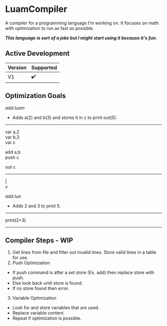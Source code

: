 # LuamCompiler
A compiler for a programming language I’m working on. It focuses on math with optimization to run as fast as possible.

***This language is sort of a joke but I might start using it because it's fun.***

## Active Development


| Version | Supported |
| ------- | --------- |
| V1      |  ✔️      |

## Optimization Goals

*add.luam*
- Adds a(2) and b(3) and stores it in c to print out(5).
---
var a,2<br>
var b,3<br>
var c

add a,b<br>
push c

out c

---

|<br>
v

*add.lua*
- Adds 2 and 3 to print 5.
---
print(2+3)

---

## Compiler Steps - WIP
1. Get lines from file and filter out invalid lines. Store valid lines in a table for use.
2. Push Optimization
  - If push command is after a set store (Ex. add) then replace store with push.
  - Else look back until store is found.
  - If no store found then error.
3. Variable Optimization
  - Look for and store variables that are used.
  - Replace variable content.
  - Repeat if optimization is possible.
